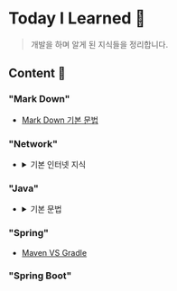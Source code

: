 # Today I Learned 📁

> 개발을 하며 알게 된 지식들을 정리합니다.

## **Content 📃**

### **"Mark Down"**

- [Mark Down 기본 문법](./MarkDown/MarkDownBasic/README.md)

### **"Network"**

- <details>
    <summary>기본 인터넷 지식</summary>
    <div markdown="1">
    - [인터넷은 어떻게 동작하는가? - Web 개발 학습하기 | MDN](https://developer.mozilla.org/ko/docs/Learn/Common_questions/How_does_the_Internet_work)
    
    - [웹의 동작 방식 - Web 개발 학습하기 | MDN](https://developer.mozilla.org/ko/docs/Learn/Getting_started_with_the_web/How_the_Web_works)

  - [웹페이지, 웹사이트, 웹서버 그리고 검색엔진의 차이는 무엇일까요? - Web 개발 학습하기 | MDN](https://developer.mozilla.org/ko/docs/Learn/Common_questions/Pages_sites_servers_and_search_engines)

  - [What is a URL? - Web 개발 학습하기 | MDN](https://developer.mozilla.org/ko/docs/Learn/Common_questions/What_is_a_URL)

  - [What is a domain name? - Web 개발 학습하기 | MDN](https://developer.mozilla.org/ko/docs/Learn/Common_questions/What_is_a_domain_name)

  ### HTTP

  - [HTTP | MDN](https://developer.mozilla.org/ko/docs/Web/HTTP)
  - [HTTP/HTTPS](./https/README.md)

  ### Critical rendering path

  - [중요 렌더링 경로 - Web Performance | MDN](https://developer.mozilla.org/ko/docs/Web/Performance/Critical_rendering_path)

  - [DOM 소개 - Web API | MDN](https://developer.mozilla.org/ko/docs/Web/API/Document_Object_Model/Introduction)

  - [렌더 트리(Render Tree), CRP(Critical Rendering Path)](https://onlydev.tistory.com/9)

    </div>
  </details>

### **"Java"**

- <details>
    <summary>기본 문법</summary>
      <div markdown="1">
      </div>
  </details>

### **"Spring"**

- [Maven VS Gradle](./Spring/MavenVSGradle/README.md)

### **"Spring Boot"**

